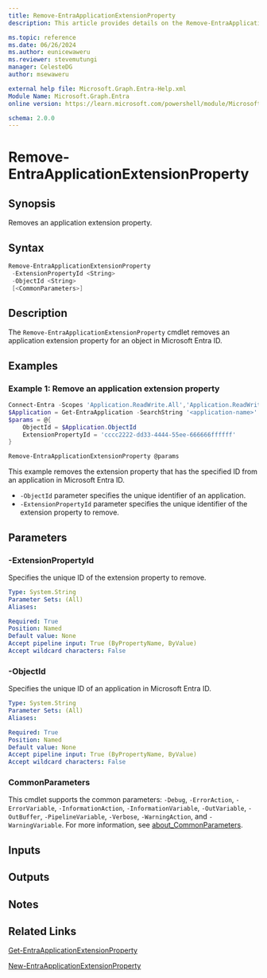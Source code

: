 ```yaml
---
title: Remove-EntraApplicationExtensionProperty
description: This article provides details on the Remove-EntraApplicationExtensionProperty command.

ms.topic: reference
ms.date: 06/26/2024
ms.author: eunicewaweru
ms.reviewer: stevemutungi
manager: CelesteDG
author: msewaweru

external help file: Microsoft.Graph.Entra-Help.xml
Module Name: Microsoft.Graph.Entra
online version: https://learn.microsoft.com/powershell/module/Microsoft.Graph.Entra/Remove-EntraApplicationExtensionProperty

schema: 2.0.0
---
```


# Remove-EntraApplicationExtensionProperty

## Synopsis

Removes an application extension property.

## Syntax

```powershell
Remove-EntraApplicationExtensionProperty
 -ExtensionPropertyId <String>
 -ObjectId <String>
 [<CommonParameters>]
```

## Description

The `Remove-EntraApplicationExtensionProperty` cmdlet removes an application extension property for an object in Microsoft Entra ID.

## Examples

### Example 1: Remove an application extension property

```powershell
Connect-Entra -Scopes 'Application.ReadWrite.All','Application.ReadWrite.OwnedBy'
$Application = Get-EntraApplication -SearchString '<application-name>'
$params = @{
    ObjectId = $Application.ObjectId
    ExtensionPropertyId = 'cccc2222-dd33-4444-55ee-666666ffffff'
}

Remove-EntraApplicationExtensionProperty @params
```

This example removes the extension property that has the specified ID from an application in Microsoft Entra ID.

- `-ObjectId` parameter specifies the unique identifier of an application.
- `-ExtensionPropertyId` parameter specifies the  unique identifier of the extension property to remove.

## Parameters

### -ExtensionPropertyId

Specifies the unique ID of the extension property to remove.

```yaml
Type: System.String
Parameter Sets: (All)
Aliases:

Required: True
Position: Named
Default value: None
Accept pipeline input: True (ByPropertyName, ByValue)
Accept wildcard characters: False
```

### -ObjectId

Specifies the unique ID of an application in Microsoft Entra ID.

```yaml
Type: System.String
Parameter Sets: (All)
Aliases:

Required: True
Position: Named
Default value: None
Accept pipeline input: True (ByPropertyName, ByValue)
Accept wildcard characters: False
```

### CommonParameters

This cmdlet supports the common parameters: `-Debug`, `-ErrorAction`, `-ErrorVariable`, `-InformationAction`, `-InformationVariable`, `-OutVariable`, `-OutBuffer`, `-PipelineVariable`, `-Verbose`, `-WarningAction`, and `-WarningVariable`. For more information, see [about_CommonParameters](https://go.microsoft.com/fwlink/?LinkID=113216).

## Inputs

## Outputs

## Notes

## Related Links

[Get-EntraApplicationExtensionProperty](Get-EntraApplicationExtensionProperty.md)

[New-EntraApplicationExtensionProperty](New-EntraApplicationExtensionProperty.md)
